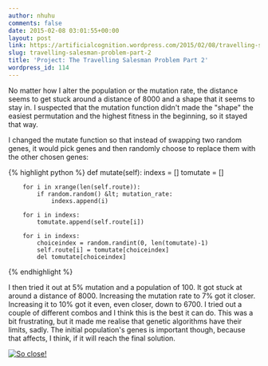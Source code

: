 ```yaml
---
author: nhuhu
comments: false
date: 2015-02-08 03:01:55+00:00
layout: post
link: https://artificialcognition.wordpress.com/2015/02/08/travelling-salesman-problem-part-2/
slug: travelling-salesman-problem-part-2
title: 'Project: The Travelling Salesman Problem Part 2'
wordpress_id: 114
---
```


No matter how I alter the population or the mutation rate, the distance seems to get stuck around a distance of 8000 and a shape that it seems to stay in. I suspected that the mutation function didn't made the "shape" the easiest permutation and the highest fitness in the beginning, so it stayed that way.

I changed the mutate function so that instead of swapping two random genes, it would pick genes and then randomly choose to replace them with the other chosen genes:

{% highlight python %}
    def mutate(self):
        indexs = []
        tomutate = []

        for i in xrange(len(self.route)):
            if random.random() &lt; mutation_rate:
                indexs.append(i)

        for i in indexs:
            tomutate.append(self.route[i])

        for i in indexs:
            choiceindex = random.randint(0, len(tomutate)-1)
            self.route[i] = tomutate[choiceindex]
            del tomutate[choiceindex]
{% endhighlight %}

I then tried it out at 5% mutation and a population of 100. It got stuck at around a distance of 8000. Increasing the mutation rate to 7% got it closer. Increasing it to 10% got it even, even closer, down to 6700. I tried out a couple of different combos and I think this is the best it can do. This was a bit frustrating, but it made me realise that genetic algorithms have their limits, sadly. The initial population's genes is important though, because that affects, I think, if it will reach the final solution.

[![So close!](https://artificialcognition.files.wordpress.com/2015/02/screen-region-2015-02-05-at-17-58-08.png?w=300)](https://artificialcognition.files.wordpress.com/2015/02/screen-region-2015-02-05-at-17-58-08.png)
